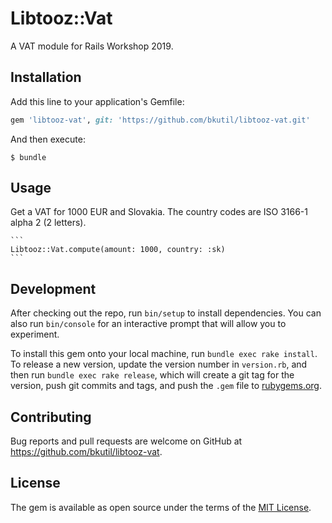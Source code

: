 # Libtooz::Vat

A VAT module for Rails Workshop 2019.

## Installation

Add this line to your application's Gemfile:

```ruby
gem 'libtooz-vat', git: 'https://github.com/bkutil/libtooz-vat.git'
```

And then execute:

    $ bundle

## Usage

Get a VAT for 1000 EUR and Slovakia. The country codes are ISO 3166-1
alpha 2 (2 letters).

    ```
    Libtooz::Vat.compute(amount: 1000, country: :sk)
    ```

## Development

After checking out the repo, run `bin/setup` to install dependencies. You can also run `bin/console` for an interactive prompt that will allow you to experiment.

To install this gem onto your local machine, run `bundle exec rake install`. To release a new version, update the version number in `version.rb`, and then run `bundle exec rake release`, which will create a git tag for the version, push git commits and tags, and push the `.gem` file to [rubygems.org](https://rubygems.org).

## Contributing

Bug reports and pull requests are welcome on GitHub at https://github.com/bkutil/libtooz-vat.

## License

The gem is available as open source under the terms of the [MIT License](https://opensource.org/licenses/MIT).
